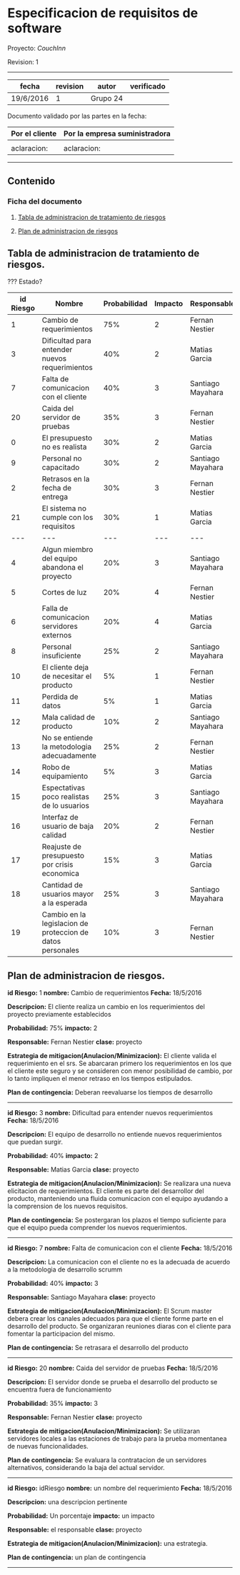 # Especificacion de requisitos de software


Proyecto: *CouchInn*


Revision: 1


---

| fecha | revision | autor | verificado |
| --- | --- | --- | --- |
| 19/6/2016 | 1 | Grupo 24 |


Documento validado por las partes en la fecha:

| Por el cliente | Por la empresa suministradora |
| --- | --- |
|     |     |
|aclaracion: | aclaracion: |

---

## Contenido

### Ficha del documento

1. [Tabla de administracion de tratamiento de riesgos](#tabla-de-administracion-de-tratamientos-de-riesgos)


2. [Plan de administracion de riesgos](#plan-de-administracion-de-riesgos)


## Tabla de administracion de tratamiento de riesgos.

??? Estado?

| id Riesgo | Nombre                                                        | Probabilidad | Impacto | Responsable       | Estado  |
| ---       | ---                                                           | ---          | ---     | ---               | ---     |
| 1         | Cambio de requerimientos                                      | 75%          | 2       | Fernan Nestier    | latente |
| 3         | Dificultad para entender nuevos requerimientos                | 40%          | 2       | Matias Garcia     | latente |
| 7         | Falta de comunicacion con el cliente                          | 40%          | 3       | Santiago Mayahara | latente |
| 20        | Caida del servidor de pruebas                                 | 35%          | 3       | Fernan Nestier    | latente |
| 0         | El presupuesto no es realista                                 | 30%          | 2       | Matias Garcia     | latente |
| 9         | Personal no capacitado                                        | 30%          | 2       | Santiago Mayahara | latente |
| 2         | Retrasos en la fecha de entrega                               | 30%          | 3       | Fernan Nestier    | latente |
| 21        | El sistema no cumple con los requisitos                       | 30%          | 1       | Matias Garcia     | latente |
| ---       | ---                                                           | ---          | ---     | ---               | ---     |
| 4         | Algun miembro del equipo abandona el proyecto                 | 20%          | 3       | Santiago Mayahara | latente |
| 5         | Cortes de luz                                                 | 20%          | 4       | Fernan Nestier    | latente |
| 6         | Falla de comunicacion servidores externos                     | 20%          | 4       | Matias Garcia     | latente |
| 8         | Personal insuficiente                                         | 25%          | 2       | Santiago Mayahara | latente |
| 10        | El cliente deja de necesitar el producto                      | 5%           | 1       | Fernan Nestier    | latente |
| 11        | Perdida de datos                                              | 5%           | 1       | Matias Garcia     | latente |
| 12        | Mala calidad de producto                                      | 10%          | 2       | Santiago Mayahara | latente |
| 13        | No se entiende la metodologia adecuadamente                   | 25%          | 2       | Fernan Nestier    | latente |
| 14        | Robo de equipamiento                                          | 5%           | 3       | Matias Garcia     | latente |
| 15        | Espectativas poco realistas de lo usuarios                    | 25%          | 3       | Santiago Mayahara | latente |
| 16        | Interfaz de usuario de baja calidad                           | 20%          | 2       | Fernan Nestier    | latente |
| 17        | Reajuste de presupuesto por crisis economica                  | 15%          | 3       | Matias Garcia     | latente |
| 18        | Cantidad de usuarios mayor a la esperada                      | 25%          | 3       | Santiago Mayahara | latente |
| 19        | Cambio en la legislacion de proteccion de datos personales    | 10%          | 3       | Fernan Nestier    | latente |



## Plan de administracion de riesgos.

**id Riesgo:** 1   **nombre:** Cambio de requerimientos  **Fecha:** 18/5/2016 


**Descripcion:** El cliente realiza un cambio en los requerimientos del proyecto previamente establecidos


**Probabilidad:** 75%     **impacto:** 2


**Responsable:** Fernan Nestier     **clase:** proyecto 


**Estrategia de mitigacion(Anulacion/Minimizacion):** El cliente valida el requerimiento en el srs. 
Se abarcaran primero los requerimientos en los que el cliente este seguro y se consideren con menor 
posibilidad de cambio, por lo tanto impliquen el menor retraso en los tiempos estipulados.


**Plan de contingencia:** Deberan reevaluarse los tiempos de desarrollo

---

**id Riesgo:** 3   **nombre:** Dificultad para entender nuevos requerimientos  **Fecha:** 18/5/2016 


**Descripcion:**  El equipo de desarrollo no entiende nuevos requerimientos que puedan surgir.


**Probabilidad:** 40%     **impacto:** 2


**Responsable:** Matias Garcia     **clase:** proyecto 


**Estrategia de mitigacion(Anulacion/Minimizacion):** Se realizara una nueva elicitacion de requerimientos.
El cliente es parte del desarrollor del producto, manteniendo una fluida comunicacion con el equipo
ayudando a la comprension de los nuevos requisitos.


**Plan de contingencia:** Se postergaran los plazos el tiempo suficiente para que el equipo pueda comprender
los nuevos requerimientos.

---

**id Riesgo:** 7   **nombre:** Falta de comunicacion con el cliente  **Fecha:** 18/5/2016 


**Descripcion:** La comunicacion con el cliente no es la adecuada de acuerdo a la metodologia
de desarrollo scrumm


**Probabilidad:** 40%     **impacto:** 3


**Responsable:** Santiago Mayahara     **clase:** proyecto 


**Estrategia de mitigacion(Anulacion/Minimizacion):** El Scrum master debera crear los canales adecuados
para que el cliente forme parte en el desarrollo del producto. Se organizaran reuniones diaras con el cliente
para fomentar la participacion del mismo.


**Plan de contingencia:** Se retrasara el desarrollo del producto

---

**id Riesgo:** 20   **nombre:** Caida del servidor de pruebas  **Fecha:** 18/5/2016 


**Descripcion:** El servidor donde se prueba el desarrollo del producto se encuentra
fuera de funcionamiento


**Probabilidad:** 35%     **impacto:** 3


**Responsable:** Fernan Nestier     **clase:** proyecto 


**Estrategia de mitigacion(Anulacion/Minimizacion):** Se utilizaran servidores locales a las estaciones de trabajo
para la prueba momentanea de nuevas funcionalidades.


**Plan de contingencia:** Se evaluara la contratacion de un servidores alternativos, considerando la baja del 
actual servidor.

---

**id Riesgo:** idRiesgo   **nombre:** un nombre del requerimiento  **Fecha:** 18/5/2016 


**Descripcion:** una descripcion pertinente


**Probabilidad:** Un porcentaje     **impacto:** un impacto


**Responsable:** el responsable     **clase:** proyecto 


**Estrategia de mitigacion(Anulacion/Minimizacion):** una estrategia.


**Plan de contingencia:** un plan de contingencia

---

